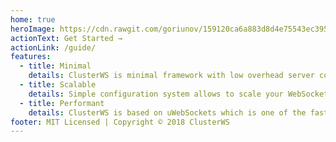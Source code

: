 ```yaml
---
home: true
heroImage: https://cdn.rawgit.com/goriunov/159120ca6a883d8d4e75543ec395d361/raw/d22028ecc726d7d3cc30a2a85cc7cc454b0afada/clusterws.svg
actionText: Get Started →
actionLink: /guide/
features:
  - title: Minimal
    details: ClusterWS is minimal framework with low overhead server code is under 30kb (not min and gzip), client libraries are written to be very small end efficient 
  - title: Scalable
    details: Simple configuration system allows to scale your WebSocket application across multiple cpus and machines with minor changes
  - title: Performant 
    details: ClusterWS is based on uWebSockets which is one of the fastest WebSocket libraries
footer: MIT Licensed | Copyright © 2018 ClusterWS
---
```

